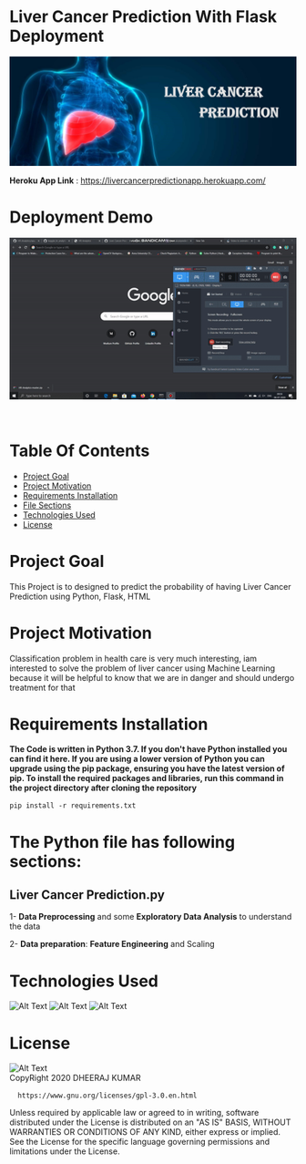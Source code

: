 # Liver Cancer Prediction With Flask Deployment
![Alt Text](https://github.com/DheerajKumar97/Liver-Cancer-Prediction-With-Flask-Deployment/blob/master/static/cover.png)
<br>

**Heroku App Link** : https://livercancerpredictionapp.herokuapp.com/

# Deployment Demo

![Alt Text](https://github.com/DheerajKumar97/Liver-Cancer-Prediction-With-Flask-Deployment/blob/master/LIVER.gif)

<br>

# Table Of Contents
- [Project Goal](#Project-Goal)
- [Project Motivation](#Project-Motivation)
- [Requirements Installation](#Requirements-Installation)
- [File Sections](#File-Sections)
- [Technologies Used](#Technologies-Used)
- [License](#License)

# Project Goal

 This Project is to designed to predict the probability of having Liver Cancer Prediction using Python, Flask, HTML

# Project Motivation

Classification problem in health care is very much interesting, iam interested to solve the problem of liver cancer using Machine Learning because it will be helpful to know that we are in danger and should undergo treatment for that

# Requirements Installation

**The Code is written in Python 3.7. If you don't have Python installed you can find it here. If you are using a lower version of Python you can upgrade using the pip package, ensuring you have the latest version of pip. To install the required packages and libraries, run this command in the project directory after cloning the repository**

    pip install -r requirements.txt
    
# The Python file has following sections:

## Liver Cancer Prediction.py

1- **Data Preprocessing** and some **Exploratory Data Analysis** to understand the data

2- **Data preparation**: **Feature Engineering** and Scaling


# Technologies Used

![Alt Text](https://github.com/DheerajKumar97/IPL-Score-Prediction-with-Flask-Deployment-Heroku/blob/master/static/p1.jpg)
![Alt Text](https://github.com/DheerajKumar97/IPL-Score-Prediction-with-Flask-Deployment-Heroku/blob/master/static/p2.png)
![Alt Text](https://github.com/DheerajKumar97/IPL-Score-Prediction-with-Flask-Deployment-Heroku/blob/master/static/p3.png)

# License

![Alt Text](https://github.com/DheerajKumar97/Customer-Life-Time-Value-Prediction-Flask-Deployment--Heroku/blob/master/CLTP%20Analysis%20Output/GNU%20license.jpg)
<br>
CopyRight 2020 DHEERAJ KUMAR

      https://www.gnu.org/licenses/gpl-3.0.en.html
      
Unless required by applicable law or agreed to in writing, software distributed under the License is distributed on an "AS IS" BASIS, WITHOUT WARRANTIES OR CONDITIONS OF ANY KIND, either express or implied. See the License for the specific language governing permissions and limitations under the License.
